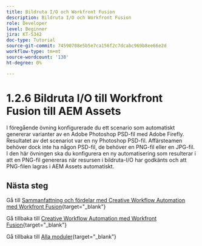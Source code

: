 ```yaml
---
title: Bildruta I/O och Workfront Fusion
description: Bildruta I/O och Workfront Fusion
role: Developer
level: Beginner
jira: KT-5342
doc-type: Tutorial
source-git-commit: 74590708e5b5e7ca156f2c7dcabc969b8ee66e2d
workflow-type: tm+mt
source-wordcount: '138'
ht-degree: 0%

---
```


# 1.2.6 Bildruta I/O till Workfront Fusion till AEM Assets

I föregående övning konfigurerade du ett scenario som automatiskt genererar varianter av en Adobe Photoshop PSD-fil med Adobe Firefly. Resultatet av det scenariot var en ny Photoshop PSD-fil. Affärsteamen behöver dock inte ha någon PSD-fil, de behöver en PNG-fil eller en JPG-fil. I den här övningen ska du konfigurera en ny automatisering som resulterar i att en PNG-fil genereras när resursen i bildruta-I/O har godkänts och att PNG-filen lagras i AEM Assets automatiskt.


## Nästa steg

Gå till [Sammanfattning och fördelar med Creative Workflow Automation med Workfront Fusion](./summary.md){target="_blank"}

Gå tillbaka till [Creative Workflow Automation med Workfront Fusion](./automation.md){target="_blank"}

Gå tillbaka till [Alla moduler](./../../../overview.md){target="_blank"}

